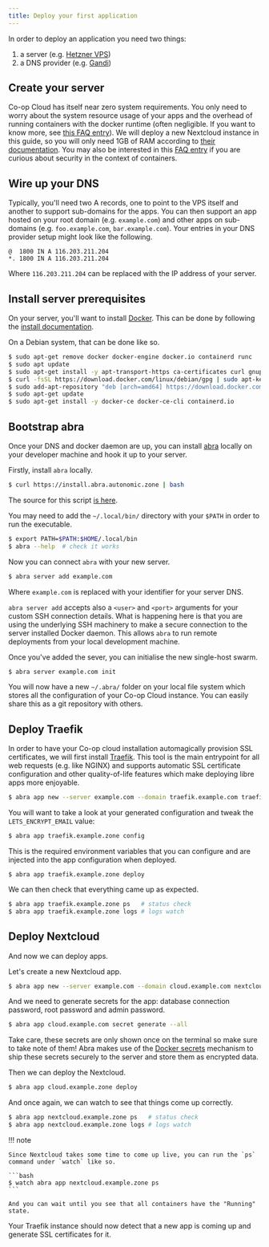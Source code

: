 ```yaml
---
title: Deploy your first application
---
```


In order to deploy an application you need two things:

1. a server (e.g. [Hetzner VPS](https://www.hetzner.com/cloud))
2. a DNS provider (e.g. [Gandi](https://www.gandi.net/en))

## Create your server

Co-op Cloud has itself near zero system requirements. You only need to worry about the system resource usage of your apps and the overhead of running containers with the docker runtime (often negligible. If you want to know more, see [this FAQ entry](/faq/#isnt-running-everything-in-containers-really-inefficient)). We will deploy a new Nextcloud instance in this guide, so you will only need 1GB of RAM according to [their documentation](https://docs.nextcloud.com/server/latest/admin_manual/installation/system_requirements.html). You may also be interested in this [FAQ entry](/faq/#arent-containers-horrible-from-a-security-perpective) if you are curious about security in the context of containers.

## Wire up your DNS

Typically, you'll need two A records, one to point to the VPS itself and another to support sub-domains for the apps. You can then support an app hosted on your root domain (e.g. `example.com`) and other apps on sub-domains (e.g. `foo.example.com`, `bar.example.com`). Your entries in your DNS provider setup might look like the following.

    @  1800 IN A 116.203.211.204
    *. 1800 IN A 116.203.211.204

Where `116.203.211.204` can be replaced with the IP address of your server.

## Install server prerequisites

On your server, you'll want to install [Docker](https://www.docker.com/). This can be done by following the [install documentation](https://docs.docker.com/engine/install/).

On a Debian system, that can be done like so.

```bash
$ sudo apt-get remove docker docker-engine docker.io containerd runc
$ sudo apt update
$ sudo apt-get install -y apt-transport-https ca-certificates curl gnupg-agent software-properties-common
$ curl -fsSL https://download.docker.com/linux/debian/gpg | sudo apt-key add -
$ sudo add-apt-repository "deb [arch=amd64] https://download.docker.com/linux/debian $(lsb_release -cs) stable"
$ sudo apt-get update
$ sudo apt-get install -y docker-ce docker-ce-cli containerd.io
```

## Bootstrap abra

Once your DNS and docker daemon are up, you can install [abra](https://git.autonomic.zone/autonomic-cooperative/abra) locally on your developer machine and hook it up to your server.

Firstly, install `abra` locally.

```bash
$ curl https://install.abra.autonomic.zone | bash
```

The source for this script [is here](https://git.autonomic.zone/coop-cloud/abra/src/branch/main/installer/installer).

You may need to add the `~/.local/bin/` directory with your `$PATH` in order to run the executable.

```bash
$ export PATH=$PATH:$HOME/.local/bin
$ abra --help  # check it works
```

Now you can connect `abra` with your new server.

```bash
$ abra server add example.com
```

Where `example.com` is replaced with your identifier for your server DNS.

`abra server add` accepts also a `<user>` and `<port>` arguments for your custom SSH connection details. What is happening here is that you are using the underlying SSH machinery to make a secure connection to the server installed Docker daemon. This allows `abra` to run remote deployments from your local development machine.

Once you've added the sever, you can initialise the new single-host swarm.

```bash
$ abra server example.com init
```

You will now have a new `~/.abra/` folder on your local file system which stores all the configuration of your Co-op Cloud instance. You can easily share this as a git repository with others.

## Deploy Traefik

In order to have your Co-op cloud installation automagically provision SSL certificates, we will first install [Traefik](https://doc.traefik.io/traefik/). This tool is the main entrypoint for all web requests (e.g. like NGINX) and supports automatic SSL certificate configuration and other quality-of-life features which make deploying libre apps more enjoyable.

```bash
$ abra app new --server example.com --domain traefik.example.com traefik
```

You will want to take a look at your generated configuration and tweak the `LETS_ENCRYPT_EMAIL` value:

```bash
$ abra app traefik.example.zone config
```

This is the required environment variables that you can configure and are injected into the app configuration when deployed.

```
$ abra app traefik.example.zone deploy
```

We can then check that everything came up as expected.

```bash
$ abra app traefik.example.zone ps   # status check
$ abra app traefik.example.zone logs # logs watch
```

## Deploy Nextcloud

And now we can deploy apps.

Let's create a new Nextcloud app.

```bash
$ abra app new --server example.com --domain cloud.example.com nextcloud
```

And we need to generate secrets for the app: database connection password, root password and admin password.

```bash
$ abra app cloud.example.com secret generate --all
```

Take care, these secrets are only shown once on the terminal so make sure to take note of them! Abra makes use of the [Docker secrets](https://docs.docker.com/engine/swarm/secrets/) mechanism to ship these secrets securely to the server and store them as encrypted data.

Then we can deploy the Nextcloud.

```bash
$ abra app cloud.example.zone deploy
```

And once again, we can watch to see that things come up correctly.

```bash
$ abra app nextcloud.example.zone ps   # status check
$ abra app nextcloud.example.zone logs # logs watch
```

!!! note

    Since Nextcloud takes some time to come up live, you can run the `ps` command under `watch` like so.

    ```bash
    $ watch abra app nextcloud.example.zone ps
    ```

    And you can wait until you see that all containers have the "Running" state.

Your Traefik instance should now detect that a new app is coming up and generate SSL certificates for it.
